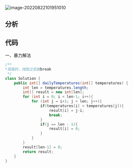 ![image-20220822101951010](C:\Users\51705\AppData\Roaming\Typora\typora-user-images\image-20220822101951010.png)

## 分析



## 代码

一、暴力解法

```java
/**
*双指针，找到之后就break
 */
class Solution {
    public int[] dailyTemperatures(int[] temperatures) {
        int len = temperatures.length;
        int[] result = new int[len];
        for (int i = 0; i < len-1; i++){
            for (int j = i+1; j < len; j++){
                if(temperatures[i] < temperatures[j]){                    
                    result[i] = j-i;
                    break;
                }
                if(j == len - 1){
                    result[i] = 0;
                }
            }           
        }
        result[len-1] = 0;
        return result;
    }
} 
```


